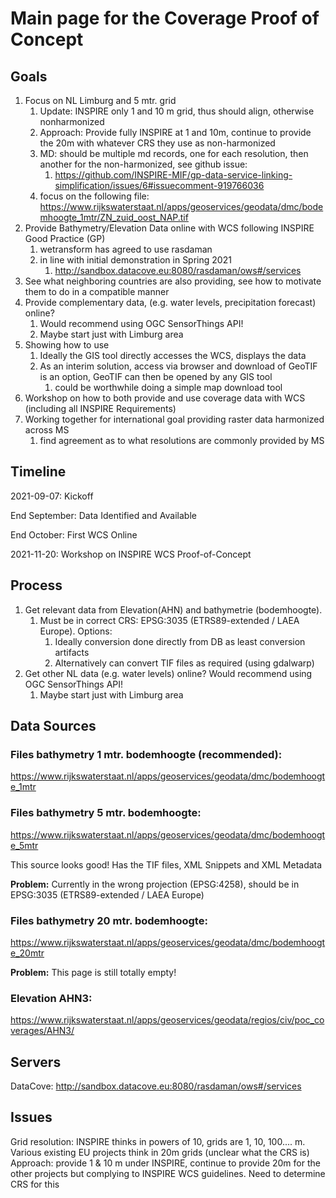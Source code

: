 # Main page for the Coverage Proof of Concept

## Goals
1. Focus on NL Limburg and 5 mtr. grid
   1. Update: INSPIRE only 1 and 10 m grid, thus should align, otherwise nonharmonized
   2. Approach: Provide fully INSPIRE at 1 and 10m, continue to provide the 20m with whatever CRS they use as non-harmonized
   3. MD: should be multiple md records, one for each resolution, then another for the non-harmonized, see github issue:
      1. https://github.com/INSPIRE-MIF/gp-data-service-linking-simplification/issues/6#issuecomment-919766036
   1. focus on the following file: https://www.rijkswaterstaat.nl/apps/geoservices/geodata/dmc/bodemhoogte_1mtr/ZN_zuid_oost_NAP.tif
3. Provide Bathymetry/Elevation Data online with WCS following INSPIRE Good Practice (GP)
   1. wetransform has agreed to use rasdaman 
   2. in line with initial demonstration in Spring 2021
      1. http://sandbox.datacove.eu:8080/rasdaman/ows#/services
4. See what neighboring countries are also providing, see how to motivate them to do in a compatible manner
5. Provide complementary data, (e.g. water levels, precipitation forecast) online? 
   1. Would recommend using OGC SensorThings API!
   1. Maybe start just with Limburg area
6. Showing how to use
   1. Ideally the GIS tool directly accesses the WCS, displays the data
   1. As an interim solution, access via browser and download of GeoTIF is an option, GeoTIF can then be opened by any GIS tool
      1. could be worthwhile doing a simple map download tool
7. Workshop on how to both provide and use coverage data with WCS (including all INSPIRE Requirements)
8. Working together for international goal providing raster data harmonized across MS
   1. find agreement as to what resolutions are commonly provided by MS

## Timeline

2021-09-07: Kickoff

End September: Data Identified and Available 

End October: First WCS Online

2021-11-20: Workshop on INSPIRE WCS Proof-of-Concept

## Process

1. Get relevant data from Elevation(AHN) and bathymetrie (bodemhoogte).
   1. Must be in correct CRS: EPSG:3035 (ETRS89-extended / LAEA Europe). Options:
      1. Ideally conversion done directly from DB as least conversion artifacts
      2. Alternatively can convert TIF files as required (using gdalwarp)
3. Get other NL data (e.g. water levels) online? Would recommend using OGC SensorThings API!
   1. Maybe start just with Limburg area


## Data Sources

### Files bathymetry 1 mtr. bodemhoogte (recommended):

https://www.rijkswaterstaat.nl/apps/geoservices/geodata/dmc/bodemhoogte_1mtr 


### Files bathymetry 5 mtr. bodemhoogte:
https://www.rijkswaterstaat.nl/apps/geoservices/geodata/dmc/bodemhoogte_5mtr

This source looks good! Has the TIF files, XML Snippets and XML Metadata 

**Problem:** Currently in the wrong projection (EPSG:4258), should be in EPSG:3035 (ETRS89-extended / LAEA Europe)

### Files bathymetry 20 mtr. bodemhoogte:
https://www.rijkswaterstaat.nl/apps/geoservices/geodata/dmc/bodemhoogte_20mtr

**Problem:** This page is still totally empty!

### Elevation AHN3:
https://www.rijkswaterstaat.nl/apps/geoservices/geodata/regios/civ/poc_coverages/AHN3/

## Servers

DataCove: http://sandbox.datacove.eu:8080/rasdaman/ows#/services

## Issues

Grid resolution: INSPIRE thinks in powers of 10, grids are 1, 10, 100.... m. Various existing EU projects think in 20m grids (unclear what the CRS is)
Approach: provide 1 & 10 m under INSPIRE, continue to provide 20m for the other projects but complying to INSPIRE WCS guidelines. Need to determine CRS for this

